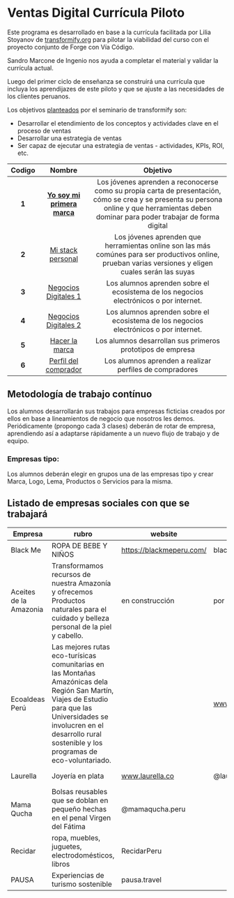 # Ventas Digital Currícula Piloto

Este programa es desarrollado en base a la currícula facilitada por Lilia Stoyanov de [transformify.org](https://transformify.org)
para pilotar la viabilidad del curso con el proyecto conjunto de Forge con Vía Código.

Sandro Marcone de Ingenio nos ayuda a completar el material y validar la currícula actual.

Luego del primer ciclo de enseñanza se construirá una currícula que incluya los aprendijazes de este piloto y
que se ajuste a las necesidades de los clientes peruanos.

Los objetivos [planteados](https://drive.google.com/open?id=1-yiPAuJs5_cEQ3cwX3yFuu0sYhJ-qTQO) por el seminario de transformify son:

- Desarrollar el etendimiento de los conceptos y actividades clave en el proceso de ventas
- Desarrollar una estrategia de ventas
- Ser capaz de ejecutar una estrategia de ventas - actividades, KPIs, ROI, etc.

| **Codigo** |                                                                           **Nombre**                                                                            |                                                                                        **Objetivo**                                                                                         |
| :--------: | :-------------------------------------------------------------------------------------------------------------------------------------------------------------: | :-----------------------------------------------------------------------------------------------------------------------------------------------------------------------------------------: |
|   **1**    | [**Yo soy mi primera marca**](https://github.com/Via-Codigo/ventas-digital-forge-1/blob/master/1.%20Yo%20soy%20mi%20primera%20marca/yo-soy-mi-primera-marca.md) | Los jóvenes aprenden a reconocerse como su propia carta de presentación, cómo se crea y se presenta su persona online y que herramientas deben dominar para poder trabajar de forma digital |
|   **2**    |               [Mi stack personal](https://github.com/Via-Codigo/ventas-digital-forge-1/blob/master/2.%20Mi%20stack%20personal/stack-personal.md)                |                   Los jóvenes aprenden que herramientas online son las más comúnes para ser productivos online, prueban varias versiones y eligen cuales serán las suyas                    |
|   **3**    |            [Negocios Digitales 1](https://github.com/Via-Codigo/ventas-digital-forge-1/blob/master/3.%20Negocios%20Digitales/negocios-digitales.md)             |                                                    Los alumnos aprenden sobre el ecosistema de los negocios electrónicos o por internet.                                                    |
|   **4**    |         [Negocios Digitales 2](https://github.com/Via-Codigo/ventas-digital-forge-1/blob/master/4.%20Negocios%20Digitales%202/negocios-digitales-2.md)          |                                                    Los alumnos aprenden sobre el ecosistema de los negocios electrónicos o por internet.                                                    |
|   **5**    |         [Hacer la marca](https://github.com/Via-Codigo/ventas-digital-forge-1/blob/master/5.%20Hacer%20la%20Marca%20-%20Empresa/hacer-marca-empresa.md)         |                                                                 Los alumnos desarrollan sus primeros prototipos de empresa                                                                  |
|   **6**    |             [Perfil del comprador](https://github.com/Via-Codigo/ventas-digital-forge-1/blob/master/6.%20Perfil%20del%20comprador/guia-de-clase.md)             |                                                                   Los alumnos aprenden a realizar perfiles de compradores                                                                   |

## Metodología de trabajo contínuo

Los alumnos desarrollarán sus trabajos para empresas ficticias creados por ellos en base a lineamientos de negocio que nosotros les demos.
Periódicamente (propongo cada 3 clases) deberán de rotar de empresa, aprendiendo así a adaptarse rápidamente a un nuevo flujo de trabajo y de equipo.

### Empresas tipo:

Los alumnos deberán elegir en grupos una de las empresas tipo y crear Marca, Logo, Lema, Productos o Servicios para la misma.

## Listado de empresas sociales con que se trabajará

| Empresa                | rubro                                                                                                                                                                                                                             | website                  | facebook                        | twitter            | Instagram          |
| ---------------------- | --------------------------------------------------------------------------------------------------------------------------------------------------------------------------------------------------------------------------------- | ------------------------ | ------------------------------- | ------------------ | ------------------ |
| Black Me               | ROPA DE BEBE Y NIÑOS                                                                                                                                                                                                              | https://blackmeperu.com/ | black me peru                   |                    |                    |
| Aceites de la Amazonia | Transformamos recursos de nuestra Amazonía y ofrecemos Productos naturales para el cuidado y belleza personal de la piel y cabello.                                                                                               | en construcción          | por buscar                      |                    |                    |
| Ecoaldeas Perú         | Las mejores rutas eco-turísicas comunitarias en las Montañas Amazónicas dela Región San Martín, Viajes de Estudio para que las Universidades se involucren en el desarrollo rural sostenible y los programas de eco-voluntariado. |                          | www.facebook.com/ecoaldeas.peru | @rponceo           |                    |
| Laurella               | Joyería en plata                                                                                                                                                                                                                  | www.laurella.co          | @laurella.co                    |                    | @laurella.blu (ig) |
| Mama Qucha             | Bolsas reusables que se doblan en pequeño hechas en el penal Virgen del Fátima                                                                                                                                                    | @mamaqucha.peru          |                                 |                    |
| Recidar                | ropa, muebles, juguetes, electrodomésticos, libros                                                                                                                                                                                | RecidarPeru              |                                 | Instagran @recidar |
| PAUSA                  | Experiencias de turismo sostenible                                                                                                                                                                                                | pausa.travel             |                                 | pausa.travel       |

